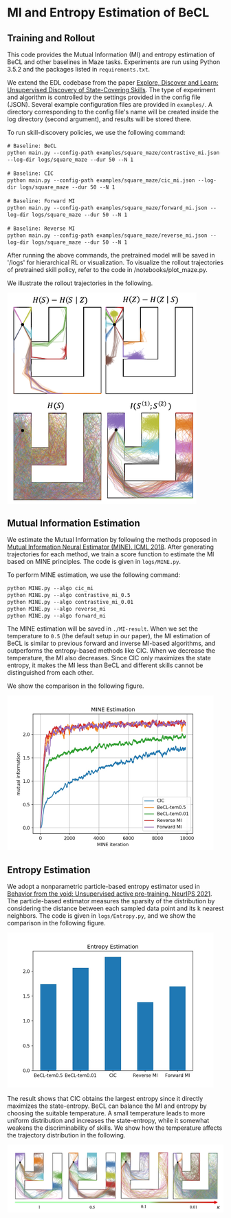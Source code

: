 # MI and Entropy Estimation of BeCL

## Training and Rollout

This code provides the Mutual Information (MI) and entropy estimation of BeCL and other baselines in Maze tasks. Experiments are run using Python 3.5.2 and the packages listed in `requirements.txt`.

We extend the EDL codebase from the paper [Explore, Discover and Learn: Unsupervised Discovery of State-Covering Skills](https://arxiv.org/abs/2002.03647). The type of experiment and algorithm is controlled by the settings provided in the config file (JSON).
Several example configuration files are provided in `examples/`. A directory corresponding to the config file's name will be created inside the log directory (second argument), and results will be stored there.

To run skill-discovery policies, we use the following command:

```shell
# Baseline: BeCL
python main.py --config-path examples/square_maze/contrastive_mi.json --log-dir logs/square_maze --dur 50 --N 1

# Baseline: CIC
python main.py --config-path examples/square_maze/cic_mi.json --log-dir logs/square_maze --dur 50 --N 1

# Baseline: Forward MI
python main.py --config-path examples/square_maze/forward_mi.json --log-dir logs/square_maze --dur 50 --N 1 

# Baseline: Reverse MI
python main.py --config-path examples/square_maze/reverse_mi.json --log-dir logs/square_maze --dur 50 --N 1 
```

After running the above commands, the pretrained model will be saved in '/logs' for hierarchical RL or visualization. To visualize the rollout trajectories of pretrained skill policy, refer to the code in /notebooks/plot_maze.py.

We illustrate the rollout trajectories in the following.

<img src="MI-result/comparison_all_maze.png" alt="avatar" style="zoom: 50%;" />



## Mutual Information Estimation

We estimate the Mutual Information by following the methods proposed in [Mutual Information Neural Estimator (MINE). ICML 2018](http://proceedings.mlr.press/v80/belghazi18a/belghazi18a.pdf). After generating trajectories for each method, we train a score function to estimate the MI based on MINE principles. The code is given in `logs/MINE.py`. 

To perform MINE estimation, we use the following command:

```
python MINE.py --algo cic_mi 
python MINE.py --algo contrastive_mi_0.5 
python MINE.py --algo contrastive_mi_0.01 
python MINE.py --algo reverse_mi
python MINE.py --algo forward_mi
```

The MINE estimation will be saved in `./MI-result`. When we set the temperature to `0.5` (the default setup in our paper), the MI estimation of BeCL is similar to previous forward and inverse MI-based algorithms, and outperforms the entropy-based methods like CIC. When we decrease the temperature, the MI also decreases. Since CIC only maximizes the state entropy, it makes the MI less than BeCL and different skills cannot be distinguished from each other. 

We show the comparison in the following figure. 

<img src="MI-result/MI-compare.jpg" alt="avatar" style="zoom: 50%;" />


## Entropy Estimation

We adopt a nonparametric particle-based entropy estimator used in [Behavior from the void: Unsupervised active pre-training. NeurIPS 2021](https://proceedings.neurips.cc/paper/2021/hash/99bf3d153d4bf67d640051a1af322505-Abstract.html). The particle-based estimator measures the sparsity of the distribution by considering the distance between each sampled data point and its k nearest neighbors. The code is given in `logs/Entropy.py`, and we show the comparison in the following figure. 

<img src="MI-result/Entropy-compare.jpg" alt="avatar" style="zoom: 50%;" />

The result shows that CIC obtains the largest entropy since it directly maximizes the state-entropy. BeCL can balance the MI and entropy by choosing the suitable temperature. A small temperature leads to more uniform distribution and increases the state-entropy, while it somewhat weakens the discriminability of skills. We show how the temperature affects the trajectory distribution in the following. 

![avatar](MI-result/ablation_temp_maze.png)
